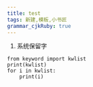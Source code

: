 ```yaml
---
title: test 
tags: 新建,模板,小书匠
grammar_cjkRuby: true
---
```



1. 系统保留字
```
from keyword import kwlist
print(kwlist)
for i in kwlist:
	print(i)
```